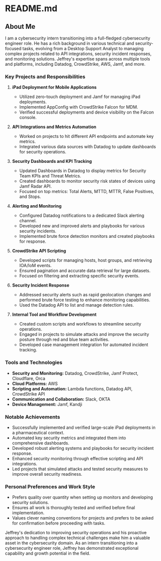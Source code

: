 # README.md

## About Me

I am a cybersecurity intern transitioning into a full-fledged cybersecurity engineer role. He has a rich background in various technical and security-focused tasks, evolving from a Desktop Support Analyst to managing complex projects related to API integrations, security incident responses, and monitoring solutions. Jeffrey's expertise spans across multiple tools and platforms, including Datadog, CrowdStrike, AWS, Jamf, and more.

### Key Projects and Responsibilities

1. **iPad Deployment for Mobile Applications**
   - Utilized zero-touch deployment and Jamf for managing iPad deployments.
   - Implemented AppConfig with CrowdStrike Falcon for MDM.
   - Verified successful deployments and device visibility on the Falcon console.

2. **API Integrations and Metrics Automation**
   - Worked on projects to hit different API endpoints and automate key metrics.
   - Integrated various data sources with Datadog to update dashboards for security operations.

3. **Security Dashboards and KPI Tracking**
   - Updated Dashboards in Datadog to display metrics for Security Team KPIs and Threat Metrics.
   - Created dashboards to monitor security risk states of devices using Jamf Radar API.
   - Focused on top metrics: Total Alerts, MTTD, MTTR, False Positives, and Stops.

4. **Alerting and Monitoring**
   - Configured Datadog notifications to a dedicated Slack alerting channel.
   - Developed new and improved alerts and playbooks for various security incidents.
   - Implemented brute force detection monitors and created playbooks for response.

5. **CrowdStrike API Scripting**
   - Developed scripts for managing hosts, host groups, and retrieving IOA/IoM events.
   - Ensured pagination and accurate data retrieval for large datasets.
   - Focused on filtering and extracting specific security events.

6. **Security Incident Response**
   - Addressed security alerts such as rapid geolocation changes and performed brute force testing to enhance monitoring capabilities.
   - Used the Datadog API to list and manage detection rules.

7. **Internal Tool and Workflow Development**
   - Created custom scripts and workflows to streamline security operations.
   - Engaged in projects to simulate attacks and improve the security posture through red and blue team activities.
   - Developed case management integration for automated incident tracking.

### Tools and Technologies

- **Security and Monitoring:** Datadog, CrowdStrike, Jamf Protect, Cloudflare, Orca
- **Cloud Platforms:** AWS
- **Scripting and Automation:** Lambda functions, Datadog API, CrowdStrike API
- **Communication and Collaboration:** Slack, OKTA
- **Device Management:** Jamf, Kandji

### Notable Achievements

- Successfully implemented and verified large-scale iPad deployments in a pharmaceutical context.
- Automated key security metrics and integrated them into comprehensive dashboards.
- Developed robust alerting systems and playbooks for security incident response.
- Enhanced security monitoring through effective scripting and API integrations.
- Led projects that simulated attacks and tested security measures to improve overall security readiness.

### Personal Preferences and Work Style

- Prefers quality over quantity when setting up monitors and developing security solutions.
- Ensures all work is thoroughly tested and verified before final implementation.
- Values clever naming conventions for projects and prefers to be asked for confirmation before proceeding with tasks.

Jeffrey's dedication to improving security operations and his proactive approach to handling complex technical challenges make him a valuable asset in the cybersecurity domain. As an intern transitioning into a cybersecurity engineer role, Jeffrey has demonstrated exceptional capability and growth potential in the field.

